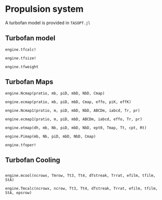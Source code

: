 # Propulsion system

A turbofan model is provided in `TASOPT.jl`

## Turbofan model

```@docs
engine.tfcalc!

engine.tfsize!

engine.tfweight

```
## Turbofan Maps

```@docs
engine.Ncmap(pratio, mb, piD, mbD, NbD, Cmap)

engine.ecmap(pratio, mb, piD, mbD, Cmap, effo, piK, effK)

engine.Ncmap1(pratio, m, piD, mbD, NbD, ABCDm, iabcd, Tr, pr)

engine.ecmap1(pratio, m, piD, mbD, ABCDm, iabcd, effo, Tr, pr)

engine.etmap(dh, mb, Nb, piD, mbD, NbD, ept0, Tmap, Tt, cpt, Rt)

engine.Pimap(mb, Nb, piD, mbD, NbD, Cmap)

engine.tfoper!

```

## Turbofan Cooling

```@docs

engine.mcool(ncrowx, Tmrow, Tt3, Tt4, dTstreak, Trrat, efilm, tfilm, StA)

engine.Tmcalc(ncrowx, ncrow, Tt3, Tt4, dTstreak, Trrat, efilm, tfilm, StA, epsrow)


```
